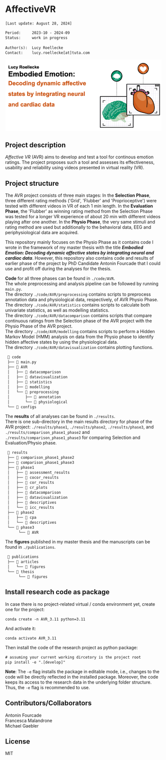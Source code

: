 # AffectiveVR

`[Last update: August 28, 2024]`

    Period:     2023-10 - 2024-09
    Status:     work in progress

    Author(s):  Lucy Roellecke
    Contact:    lucy.roellecke[at]tuta.com

![AVR Thesis Title](/publications/thesis/figures/AVR_Title.png)

## Project description

*Affective VR* (AVR) aims to develop and test a tool for continous emotion ratings. The project proposes such a tool and assesses its effectiveness, usability and reliability using videos presented in virtual reality (VR).

## Project structure
The AVR project consists of three main stages: In the **Selection Phase**, three different rating methods ('Grid', 'Flubber' and 'Proprioceptive') were tested with different videos in VR of each 1 min length. In the **Evaluation Phase**, the 'Flubber' as winning rating method from the Selection Phase was tested for a longer VR experience of about 20 min with different videos playing after one another. In the **Physio Phase**, the very same stimuli and rating method are used but additionally to the behavioral data, EEG and periphysiological data are acquired.    

This repository mainly focuses on the Physio Phase as it contains code I wrote in the framework of my master thesis with the title **_Embodied Emotion: Decoding dynamic affective states by integrating neural and cardiac data_**. However, this repository also contains code and results of earlier phase of the project by PhD Candidate Antonin Fourcade that I could use and profit off during the analyses for the thesis.    

**Code** for all three phases can be found in `./code/AVR`.   
The whole preprocessing and analysis pipeline can be followed by running `main.py`.   
The directory `./code/AVR/preprocessing` contains scripts to preprocess annotation data and physiological data, respectively, of AVR Physio Phase.   
The directory `./code/AVR/statistics` contains scripts to calculate both univariate statistics, as well as modelling statistics.    
The directory `./code/AVR/datacomparison` contains scripts that compare continuous ratings from the Selection phase of the AVR project with the Physio Phase of the AVR project.    
The directory `./code/AVR/modelling` contains scripts to perform a Hidden Markov Model (HMM) analysis on data from the Physio phase to identify hidden affective states by using the physiological data.    
The directory `./code/AVR/datavisualization` contains plotting functions.   

     📂 code
     ├── 🐍 main.py
     ├── 📂 AVR
     │   ├── 📁 datacomparison
     │   ├── 📁 datavisualization
     │   ├── 📁 statistics
     │   ├── 📁 modelling
     │   └── 📁 preprocessing
     │       ├── 📁 annotation
     │       └── 📁 physiological 
     └── 📁 configs
     
The **results** of all analyses can be found in `./results`.    
There is one sub-directory in the main results directory for phase of the AVR project: `./results/phase1`, `./results/phase2`, `./results/phase3`, and `./results/comparison_phase1_phase2` and `./results/comparison_phase1_phase3` for comparing Selection and Evaluation/Physio phase.    

     📂 results
     ├── 📁 comparison_phase1_phase2
     ├── 📁 comparison_phase1_phase3
     ├── 📁 phase1
     │   ├── 📁 assessment_results
     │   ├── 📁 cocor_results
     │   ├── 📁 cor_results
     │   ├── 📁 cr_plots
     │   ├── 📁 datacomparison
     │   ├── 📁 datavisualization
     │   ├── 📁 descriptives
     │   └── 📁 icc_results
     ├── 📁 phase2
     │   ├── 📁 cpa
     │   └── 📁 descriptives
     └── 📁 phase3
          └── 📁 AVR

The **figures** published in my master thesis and the manuscripts can be found in `./publications`.    

     📂 publications
     ├── 📁 articles
     │   └── 📁 figures
     └── 📁 thesis
          └── 📁 figures

## Install research code as package

In case there is no project-related virtual / conda environment yet, create one for the project:

```shell
conda create -n AVR_3.11 python=3.11
```

And activate it:

```shell
conda activate AVR_3.11
```

Then install the code of the research project as python package:

```shell
# assuming your current working dircetory is the project root
pip install -e ".[develop]"
```

**Note**: The `-e` flag installs the package in editable mode,
i.e., changes to the code will be directly reflected in the installed package.
Moreover, the code keeps its access to the research data in the underlying folder structure.
Thus, the `-e` flag is recommended to use.

## Contributors/Collaborators

Antonin Fourcade   
Francesca Malandrone   
Michael Gaebler   

## License
MIT